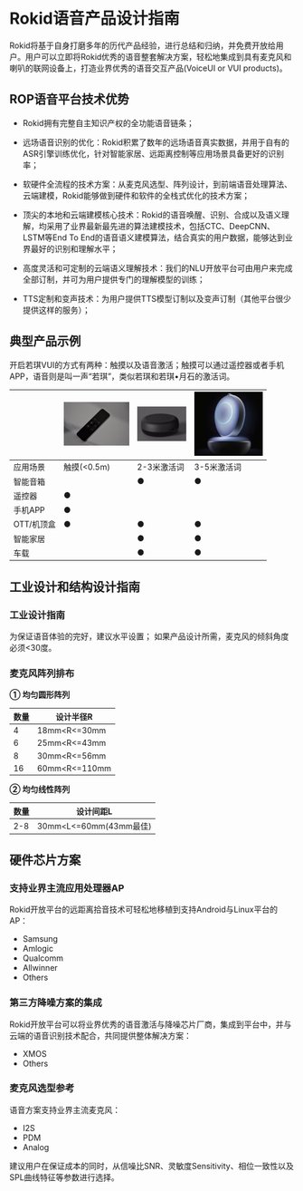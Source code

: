 # Rokid语音产品设计指南


Rokid将基于自身打磨多年的历代产品经验，进行总结和归纳，并免费开放给用户。用户可以立即将Rokid优秀的语音整套解决方案，轻松地集成到具有麦克风和喇叭的联网设备上，打造业界优秀的语音交互产品(VoiceUI or VUI products)。

## ROP语音平台技术优势

- Rokid拥有完整自主知识产权的全功能语音链条；

- 远场语音识别的优化：Rokid积累了数年的远场语音真实数据，并用于自有的ASR引擎训练优化，针对智能家居、远距离控制等应用场景具备更好的识别率；

- 软硬件全流程的技术方案：从麦克风选型、阵列设计，到前端语音处理算法、云端建模，Rokid能够做到硬件和软件的全栈式优化的技术方案；

- 顶尖的本地和云端建模核心技术：Rokid的语音唤醒、识别、合成以及语义理解，均采用了业界最新最先进的算法建模技术，包括CTC、DeepCNN、LSTM等End To End的语音语义建模算法，结合真实的用户数据，能够达到业界最好的识别和理解水平；

- 高度灵活和可定制的云端语义理解技术：我们的NLU开放平台可由用户来完成全部订制，并可为用户提供专门的理解模型的训练；

- TTS定制和变声技术：为用户提供TTS模型订制以及变声订制（其他平台很少提供这样的服务）；

## 典型产品示例
开启若琪VUI的方式有两种：触摸以及语音激活；触摸可以通过遥控器或者手机APP，语音则是叫一声“若琪”，类似若琪和若琪•月石的激活词。

|  |![-w110](images/14905998252933.jpg) |![-w100](images/14905998526692.jpg)| ![-w80](images/14905998649511.jpg)|
| --- | --- | --- |---|
|  应用场景| 触摸(<0.5m) | 2-3米激活词 |3-5米激活词 |
|  智能音箱|  | ● |● |
|  遥控器| ●  | | |
|  手机APP| ●  | | |
|  OTT/机顶盒| ●  |● | ●|
|  智能家居|  |● | ●|
|  车载 |  |● | ●|



## 工业设计和结构设计指南

### 工业设计指南
为保证语音体验的完好，建议水平设置；
如果产品设计所需，麦克风的倾斜角度必须<30度。

### 麦克风阵列排布

**① 均匀圆形阵列**

| 数量 | 设计半径R |
| --- | --- |
| 4 | 18mm&lt;R&lt;=30mm | 
| 6 | 25mm&lt;R&lt;=43mm | 
| 8  | 30mm&lt;R&lt;=56mm | 
| 16  | 60mm&lt;R&lt;=110mm | 

**② 均匀线性阵列**

| 数量 | 设计间距L |
| --- | --- |
| 2-8 | 30mm&lt;L&lt;=60mm(43mm最佳) | 


## 硬件芯片方案

### 支持业界主流应用处理器AP

Rokid开放平台的远距离拾音技术可轻松地移植到支持Android与Linux平台的AP：

- Samsung
- Amlogic
- Qualcomm
- Allwinner
- Others

### 第三方降噪方案的集成

Rokid开放平台可以将业界优秀的语音激活与降噪芯片厂商，集成到平台中，并与云端的语音识别技术配合，共同提供整体解决方案：

- XMOS
- Others

### 麦克风选型参考

语音方案支持业界主流麦克风：

- I2S
- PDM
- Analog

建议用户在保证成本的同时，从信噪比SNR、灵敏度Sensitivity、相位一致性以及SPL曲线特征等参数进行选择。




